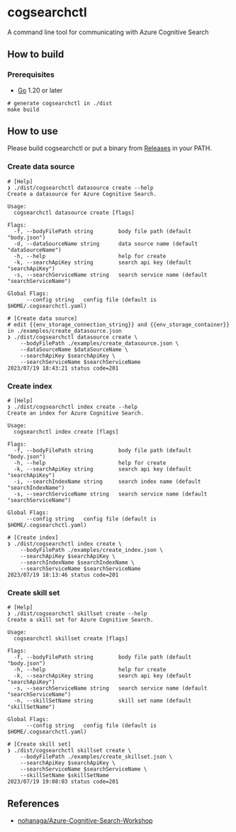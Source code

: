 # cogsearchctl
A command line tool for communicating with Azure Cognitive Search

## How to build

### Prerequisites
- [Go](https://golang.org/doc/install) 1.20 or later

```shell
# generate cogsearchctl in ./dist
make build
```

## How to use

Please build cogsearchctl or put a binary from [Releases](https://github.com/ks6088ts-labs/cogsearchctl/releases) in your PATH.

### Create data source

```shell
# [Help]
❯ ./dist/cogsearchctl datasource create --help
Create a datasource for Azure Cognitive Search.

Usage:
  cogsearchctl datasource create [flags]

Flags:
  -f, --bodyFilePath string        body file path (default "body.json")
  -d, --dataSourceName string      data source name (default "dataSourceName")
  -h, --help                       help for create
  -k, --searchApiKey string        search api key (default "searchApiKey")
  -s, --searchServiceName string   search service name (default "searchServiceName")

Global Flags:
      --config string   config file (default is $HOME/.cogsearchctl.yaml)

# [Create data source]
# edit {{env_storage_connection_string}} and {{env_storage_container}} in ./examples/create_datasource.json
❯ ./dist/cogsearchctl datasource create \
    --bodyFilePath ./examples/create_datasource.json \
    --dataSourceName $dataSourceName \
    --searchApiKey $searchApiKey \
    --searchServiceName $searchServiceName
2023/07/19 18:43:21 status code=201
```

### Create index

```shell
# [Help]
❯ ./dist/cogsearchctl index create --help
Create an index for Azure Cognitive Search.

Usage:
  cogsearchctl index create [flags]

Flags:
  -f, --bodyFilePath string        body file path (default "body.json")
  -h, --help                       help for create
  -k, --searchApiKey string        search api key (default "searchApiKey")
  -i, --searchIndexName string     search index name (default "searchIndexName")
  -s, --searchServiceName string   search service name (default "searchServiceName")

Global Flags:
      --config string   config file (default is $HOME/.cogsearchctl.yaml)

# [Create index]
❯ ./dist/cogsearchctl index create \
    --bodyFilePath ./examples/create_index.json \
    --searchApiKey $searchApiKey \
    --searchIndexName $searchIndexName \
    --searchServiceName $searchServiceName
2023/07/19 18:13:46 status code=201
```

### Create skill set

```shell
# [Help]
❯ ./dist/cogsearchctl skillset create --help
Create a skill set for Azure Cognitive Search.

Usage:
  cogsearchctl skillset create [flags]

Flags:
  -f, --bodyFilePath string        body file path (default "body.json")
  -h, --help                       help for create
  -k, --searchApiKey string        search api key (default "searchApiKey")
  -s, --searchServiceName string   search service name (default "searchServiceName")
  -n, --skillSetName string        skill set name (default "skillSetName")

Global Flags:
      --config string   config file (default is $HOME/.cogsearchctl.yaml)

# [Create skill set]
❯ ./dist/cogsearchctl skillset create \
    --bodyFilePath ./examples/create_skillset.json \
    --searchApiKey $searchApiKey \
    --searchServiceName $searchServiceName \
    --skillSetName $skillSetName
2023/07/19 19:08:03 status code=201
```


## References

- [nohanaga/Azure-Cognitive-Search-Workshop](https://github.com/nohanaga/Azure-Cognitive-Search-Workshop)
